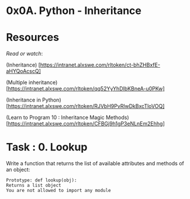# 0x0A. Python - Inheritance


# Resources
*Read or watch*:

(Inheritance) [https://intranet.alxswe.com/rltoken/ct-bhZHBxfE-aHYQoAcscQ]

(Multiple inheritance) [https://intranet.alxswe.com/rltoken/qq52YyYhDIbKBneA-u0PKw]

(Inheritance in Python) [https://intranet.alxswe.com/rltoken/RJVbH9PvRlwDkBxcTloVOQ]

(Learn to Program 10 : Inheritance Magic Methods)[https://intranet.alxswe.com/rltoken/CFBGj9h1gP3eNLnEm2Ehhg]


# Task : 0. Lookup

Write a function that returns the list of available attributes and methods of an object:

    Prototype: def lookup(obj):
    Returns a list object
    You are not allowed to import any module
